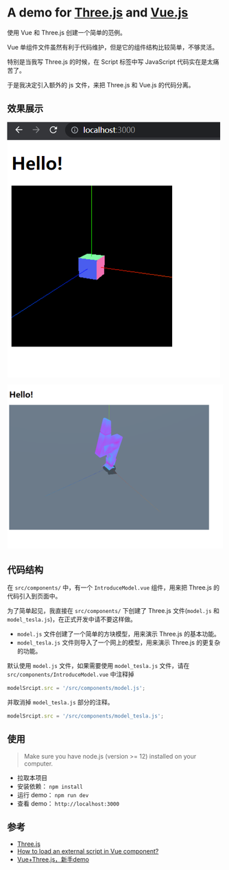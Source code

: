 # A demo for [Three.js](http://threejs.org) and [Vue.js](https://vuejs.org)

使用 Vue 和 Three.js 创建一个简单的范例。

Vue 单组件文件虽然有利于代码维护，但是它的组件结构比较简单，不够灵活。

特别是当我写 Three.js 的时候，在 Script 标签中写 JavaScript 代码实在是太痛苦了。

于是我决定引入额外的 js 文件，来把 Three.js 和 Vue.js 的代码分离。

## 效果展示

![image-20220516210515522](README.assets/image-20220516210515522.png)

![image-20220516210242494](README.assets/image-20220516210242494.png)

## 代码结构

在 `src/components/` 中，有一个 `IntroduceModel.vue` 组件，用来把 Three.js 的代码引入到页面中。

为了简单起见，我直接在 `src/components/` 下创建了 Three.js 文件(`model.js` 和 `model_tesla.js`)，在正式开发中请不要这样做。

- `model.js` 文件创建了一个简单的方块模型，用来演示 Three.js 的基本功能。
- `model_tesla.js` 文件则导入了一个网上的模型，用来演示 Three.js 的更复杂的功能。

默认使用 `model.js` 文件，如果需要使用 `model_tesla.js` 文件，请在 `src/components/IntroduceModel.vue` 中注释掉

```js
modelSrcipt.src = '/src/components/model.js';
```

并取消掉 `model_tesla.js` 部分的注释。

```js
modelSrcipt.src = '/src/components/model_tesla.js';
```

## 使用

> Make sure you have node.js (version >= 12) installed on your computer.

- 拉取本项目
- 安装依赖： `npm install` 
- 运行 demo： `npm run dev`
- 查看 demo： `http://localhost:3000`

## 参考

- [Three.js](http://threejs.org)
- [How to load an external script in Vue component?](https://vue-view.com/how-to-load-an-external-script-in-vue-component/)
- [Vue+Three.js，新手demo](https://zhuanlan.zhihu.com/p/333615381)